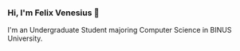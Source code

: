 ### Hi, I'm Felix Venesius 👋

I'm an Undergraduate Student majoring Computer Science in BINUS University. 
